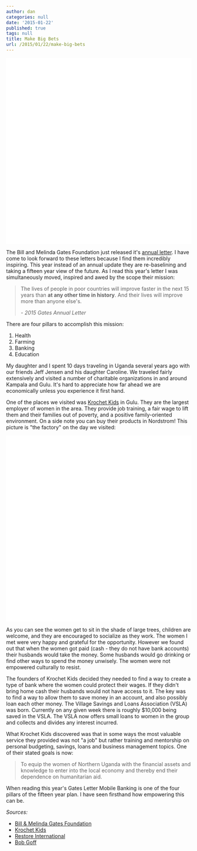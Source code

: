 ```yaml
---
author: dan
categories: null
date: '2015-01-22'
published: true
tags: null
title: Make Big Bets
url: /2015/01/22/make-big-bets
---
```



<img class="lazy img-rounded img-responsive" src="data:image/gif;base64,R0lGODlhAQABAIABAP///wAAACwAAAAAAQABAAACAkQBADs=" alt="Open Data" data-src="/assets/img/african_children.jpg" width="750">

The Bill and Melinda Gates Foundation just released it's [annual letter](http://www.gatesnotes.com/2015-annual-letter?page=0&lang=en&WT.mc_id=01_21_2015_AL2015-GF_GFO_domain_Top_21).  I have come to look forward to these letters because I find them incredibly inspiring. This year instead of an annual update they are re-baselining and taking a fifteen year view of the future. As I read this year's letter I was simultaneously moved, inspired and awed by the scope their mission:

>The lives of people in poor countries will improve faster in the next 15 years than **at any other time in history**. And their lives will improve more than anyone else's.
>
>  _- 2015 Gates Annual Letter_
<!--more-->

There are four pillars to accomplish this mission:

  1. Health
  2. Farming
  3. Banking
  4. Education

My daughter and I spent 10 days traveling in Uganda several years ago with our friends Jeff Jensen and his daughter Caroline.  We traveled fairly extensively and visited a number of charitable organizations in and around Kampala and Gulu.  It's hard to appreciate how far ahead we are economically unless you experience it first hand.

One of the places we visited was [Krochet Kids](http://www.krochetkids.org/) in Gulu. They are the largest employer of women in the area. They provide job training, a fair wage to lift them and their families out of poverty, and a positive family-oriented environment. On a side note you can buy their products in Nordstrom!  This picture is "the factory" on the day we visited:

<img class="lazy img-rounded img-responsive" src="data:image/gif;base64,R0lGODlhAQABAIABAP///wAAACwAAAAAAQABAAACAkQBADs=" alt="Open Data" data-src="/assets/img/krochet-kids.jpg" width="750">

As you can see the women get to sit in the shade of large trees, children are welcome, and they are encouraged to socialize as they work. The women I met were very happy and grateful for the opportunity.  However we found out that when the women got paid (cash - they do not have bank accounts) their husbands would take the money.  Some husbands would go drinking or find other ways to spend the money unwisely. The women were not empowered culturally to resist.

The founders of Krochet Kids decided they needed to find a way to create a type of bank where the women could protect their wages. If they didn't bring home cash their husbands would not have access to it. The key was to find a way to allow them to save money in an account, and also possibly loan each other money.  The Village Savings and Loans Association (VSLA) was born. Currently on any given week there is roughly $10,000 being saved in the VSLA. The VSLA now offers small loans to women in the group and collects and divides any interest incurred.

What Krochet Kids discovered was that in some ways the most valuable service they provided was not "a job" but rather training and mentorship on personal budgeting, savings, loans and business management topics.  One of their stated goals is now:

> To equip the women of Northern Uganda with the financial assets and knowledge to enter into the local economy and thereby end their dependence on humanitarian aid.

When reading this year's Gates Letter Mobile Banking is one of the four pillars of the fifteen year plan. I have seen firsthand how empowering this can be.  

_Sources:_

* [Bill & Melinda Gates Foundation](http://www.gatesfoundation.org/)
* [Krochet Kids](http://www.krochetkids.org/)
* [Restore International](http://restoreinternational.org/)
* [Bob Goff](http://bobgoff.com/)